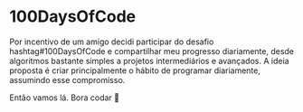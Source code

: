 # 100DaysOfCode

Por incentivo de um amigo decidi participar do desafio hashtag#100DaysOfCode e compartilhar meu progresso diariamente, desde algoritmos bastante simples a projetos intermediários e avançados.
A ideia proposta é criar principalmente o hábito de programar diariamente, assumindo esse compromisso.

Então vamos lá. Bora codar 🚀